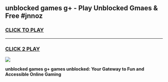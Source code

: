 
## unblocked games g+   - Play Unblocked Gmaes & Free #jnnoz
<h3>
<a href="https://news.freeplayer.one?title=unblocked_games_g+__&ref=24F">CLICK TO PLAY</a></h3>
<hr>

<h3>
<a href="https://news.freeplayer.one?title=unblocked_games_g+__&ref=24F">CLICK 2 PLAY</a>
  
</h3>

<a href="https://news.freeplayer.one?title=unblocked_games_g+__&ref=24F/"><img src="https://clearcache.store/games.png"></a>


**unblocked games g+   games unblocked: Your Gateway to Fun and Accessible Online Gaming**
